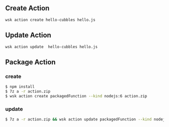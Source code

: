 
## Create Action
```
wsk action create hello-cubbles hello.js
```

## Update Action

```
wsk action update  hello-cubbles hello.js
```

## Package Action
### create
```sh
$ npm install
$ 7z a -r action.zip
$ wsk action create packagedFunction --kind nodejs:6 action.zip
```

### update
```sh
$ 7z a -r action.zip && wsk action update packagedFunction --kind nodejs:6 action.zip
```
